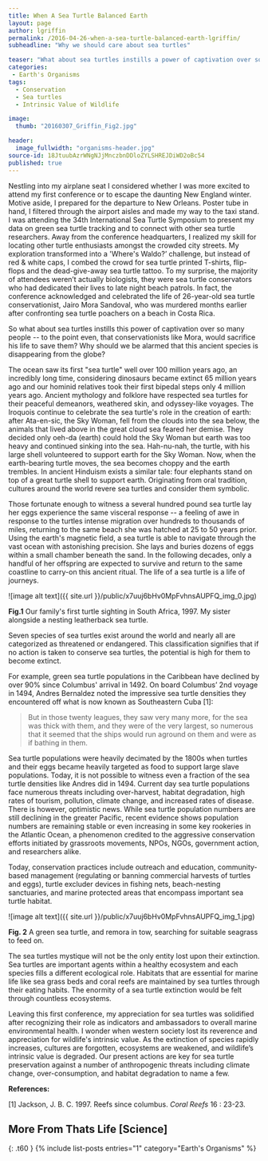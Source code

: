 ```yaml
---
title: When A Sea Turtle Balanced Earth
layout: page
author: lgriffin
permalink: /2016-04-26-when-a-sea-turtle-balanced-earth-lgriffin/
subheadline: "Why we should care about sea turtles"

teaser: "What about sea turtles instills a power of captivation over so many people -- to the point even, that conservationists would sacrifice their life to save them? Why should we be alarmed that this ancient species is disappearing from the globe?"
categories:
 - Earth's Organisms
tags:
  - Conservation
  - Sea turtles
  - Intrinsic Value of Wildlife

image:
  thumb: "20160307_Griffin_Fig2.jpg"

header:
  image_fullwidth: "organisms-header.jpg"
source-id: 18JtuubAzrWNgNJjMnczbnDDloZYLSHREJDiWD2oBc54
published: true
---
```

Nestling into my airplane seat I considered whether I was more excited to attend my first conference or to escape the daunting New England winter. Motive aside, I prepared for the departure to New Orleans. Poster tube in hand, I filtered through the airport aisles and made my way to the taxi stand. I was attending the 34th International Sea Turtle Symposium to present my data on green sea turtle tracking and to connect with other sea turtle researchers. Away from the conference headquarters, I realized my skill for locating other turtle enthusiasts amongst the crowded city streets. My exploration transformed into a 'Where's Waldo?’ challenge, but instead of red & white caps, I combed the crowd for sea turtle printed T-shirts, flip-flops and the dead-give-away sea turtle tattoo. To my surprise, the majority of attendees weren’t actually biologists, they were sea turtle conservators who had dedicated their lives to late night beach patrols. In fact, the conference acknowledged and celebrated the life of 26-year-old sea turtle conservationist, Jairo Mora Sandoval, who was murdered months earlier after confronting sea turtle poachers on a beach in Costa Rica.

So what about sea turtles instills this power of captivation over so many people -- to the point even, that conservationists like Mora, would sacrifice his life to save them? Why should we be alarmed that this ancient species is disappearing from the globe?

The ocean saw its first "sea turtle" well over 100 million years ago, an incredibly long time, considering dinosaurs became extinct 65 million years ago and our hominid relatives took their first bipedal steps only 4 million years ago. Ancient mythology and folklore have respected sea turtles for their peaceful demeanors, weathered skin, and odyssey-like voyages. The Iroquois continue to celebrate the sea turtle's role in the creation of earth: after Ata-en-sic, the Sky Woman, fell from the clouds into the sea below, the animals that lived above in the great cloud sea feared her demise. They decided only oeh-da (earth) could hold the Sky Woman but earth was too heavy and continued sinking into the sea. Hah-nu-nah, the turtle, with his large shell volunteered to support earth for the Sky Woman. Now, when the earth-bearing turtle moves, the sea becomes choppy and the earth trembles. In ancient Hinduism exists a similar tale: four elephants stand on top of a great turtle shell to support earth. Originating from oral tradition, cultures around the world revere sea turtles and consider them symbolic. 

Those fortunate enough to witness a several hundred pound sea turtle lay her eggs experience the same visceral response -- a feeling of awe in response to the turtles intense migration over hundreds to thousands of miles, returning to the same beach she was hatched at 25 to 50 years prior. Using the earth's magnetic field, a sea turtle is able to navigate through the vast ocean with astonishing precision. She lays and buries dozens of eggs within a small chamber beneath the sand. In the following decades, only a handful of her offspring are expected to survive and return to the same coastline to carry-on this ancient ritual. The life of a sea turtle is a life of journeys.

![image alt text]({{ site.url }}/public/x7uuj6bHv0MpFvhnsAUPFQ_img_0.jpg)

**Fig.1** Our family's first turtle sighting in South Africa, 1997. My sister alongside a nesting leatherback sea turtle. 

Seven species of sea turtles exist around the world and nearly all are categorized as threatened or endangered. This classification signifies that if no action is taken to conserve sea turtles, the potential is high for them to become extinct. 

For example, green sea turtle populations in the Caribbean have declined by over 90% since Columbus' arrival in 1492. On board Columbus’ 2nd voyage in 1494, Andres Bernaldez noted the impressive sea turtle densities they encountered off what is now known as Southeastern Cuba [1]:

> But in those twenty leagues, they saw very many more, for the sea was thick with them, and they were of the very largest, so numerous that it seemed that the ships would run aground on them and were as if bathing in them.

Sea turtle populations were heavily decimated by the 1800s when turtles and their eggs became heavily targeted as food to support large slave populations. Today, it is not possible to witness even a fraction of the sea turtle densities like Andres did in 1494. Current day sea turtle populations face numerous threats including over-harvest, habitat degradation, high rates of tourism, pollution, climate change, and increased rates of disease. There is however, optimistic news. While sea turtle population numbers are still declining in the greater Pacific, recent evidence shows population numbers are remaining stable or even increasing in some key rookeries in the Atlantic Ocean, a phenomenon credited to the aggressive conservation efforts initiated by grassroots movements, NPOs, NGOs, government action, and researchers alike. 

Today, conservation practices include outreach and education, community-based management (regulating or banning commercial harvests of turtles and eggs), turtle excluder devices in fishing nets, beach-nesting sanctuaries, and marine protected areas that encompass important sea turtle habitat.

![image alt text]({{ site.url }}/public/x7uuj6bHv0MpFvhnsAUPFQ_img_1.jpg)

**Fig. 2** A green sea turtle, and remora in tow, searching for suitable seagrass to feed on.

The sea turtles mystique will not be the only entity lost upon their extinction. Sea turtles are important agents within a healthy ecosystem and each species fills a different ecological role. Habitats that are essential for marine life like sea grass beds and coral reefs are maintained by sea turtles through their eating habits. The enormity of a sea turtle extinction would be felt through countless ecosystems.  

Leaving this first conference, my appreciation for sea turtles was solidified after recognizing their role as indicators and ambassadors to overall marine environmental health. I wonder when western society lost its reverence and appreciation for wildlife's intrinsic value. As the extinction of species rapidly increases, cultures are forgotten, ecosystems are weakened, and wildlife’s intrinsic value is degraded. Our present actions are key for sea turtle preservation against a number of anthropogenic threats including climate change, over-consumption, and habitat degradation to name a few. 

**References:**

[1] Jackson, J. B. C. 1997. Reefs since columbus. *Coral Reefs* 16 : 23-23. 

## More From Thats Life [Science]
{: .t60 }
{% include list-posts entries="1" category="Earth's Organisms" %}

